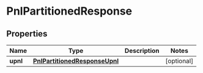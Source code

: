 

# PnlPartitionedResponse


## Properties

| Name | Type | Description | Notes |
|------------ | ------------- | ------------- | -------------|
|**upnl** | [**PnlPartitionedResponseUpnl**](PnlPartitionedResponseUpnl.md) |  |  [optional] |



